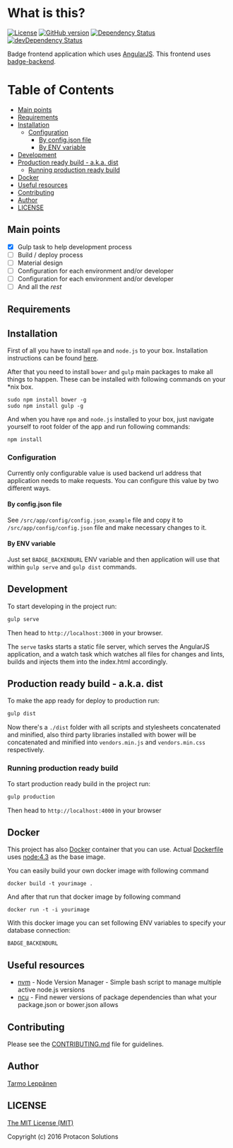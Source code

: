 # What is this?
[![License](http://img.shields.io/:license-mit-blue.svg)](LICENSE)
[![GitHub version](https://badge.fury.io/gh/ProtaconSolutions%2Fbadge-frontend.svg)](https://badge.fury.io/gh/ProtaconSolutions%2Fbadge-frontend)
[![Dependency Status](https://david-dm.org/ProtaconSolutions/badge-frontend.svg)](https://david-dm.org/ProtaconSolutions/badge-frontend)
[![devDependency Status](https://david-dm.org/ProtaconSolutions/badge-frontend/dev-status.svg)](https://david-dm.org/ProtaconSolutions/badge-frontend#info=devDependencies)

Badge frontend application which uses [AngularJS](https://angularjs.org/). 
This frontend uses [badge-backend](https://github.com/ProtaconSolutions/badge-backend).

#  Table of Contents
* [Main points](#main-points)
* [Requirements](#requirements)
* [Installation](#installation)
  * [Configuration](#configuration)
    * [By config.json file](#by-configjson-file)
    * [By ENV variable](#by-env-variable)
* [Development](#development)
* [Production ready build - a.k.a. dist](#production-ready-build---aka-dist)
  * [Running production ready build](#running-production-ready-build)
* [Docker](#docker)
* [Useful resources](#useful-resources)
* [Contributing](#contributing)
* [Author](#author)
* [LICENSE](#license)

## Main points
- [x] Gulp task to help development process
- [ ] Build / deploy process
- [ ] Material design
- [ ] Configuration for each environment and/or developer
- [ ] Configuration for each environment and/or developer
- [ ] And all the _rest_

## Requirements

## Installation
First of all you have to install ```npm``` and ```node.js``` to your box. Installation instructions can
be found [here](https://github.com/joyent/node/wiki/Installing-Node.js-via-package-manager).

After that you need to install ```bower``` and ```gulp``` main packages to make all  things to happen. 
These can be installed with following commands on your *nix box. 
```
sudo npm install bower -g
sudo npm install gulp -g
```

And when you have ```npm``` and ```node.js``` installed to your box, just navigate yourself to root folder
of the app and run following commands:

```
npm install
```

### Configuration
Currently only configurable value is used backend url address that application needs to make requests. You can
configure this value by two different ways.

#### By config.json file
See ```/src/app/config/config.json_example``` file and copy it to ```/src/app/config/config.json``` file and make
necessary changes to it.
 
#### By ENV variable
Just set ```BADGE_BACKENDURL``` ENV variable and then application will use that within ```gulp serve``` and ```gulp dist``` commands. 

## Development
To start developing in the project run:

```bash
gulp serve
```

Then head to `http://localhost:3000` in your browser.

The `serve` tasks starts a static file server, which serves the AngularJS application, and a watch task which watches 
all files for changes and lints, builds and injects them into the index.html accordingly.

## Production ready build - a.k.a. dist

To make the app ready for deploy to production run:

```bash
gulp dist
```

Now there's a `./dist` folder with all scripts and stylesheets concatenated and minified, also third party libraries 
installed with bower will be concatenated and minified into `vendors.min.js` and `vendors.min.css` respectively.

### Running production ready build

To start production ready build in the project run:

```bash
gulp production
```

Then head to `http://localhost:4000` in your browser

## Docker
This project has also [Docker](https://www.docker.com/) container that you can use. Actual [Dockerfile](Dockerfile) uses [node:4.3](https://github.com/nodejs/docker-node/blob/5934cfb183f13fec7ef17c5d185dbfe444d1da0f/4.3/Dockerfile) as the base image.

You can easily build your own docker image with following command
```
docker build -t yourimage .
```

And after that run that docker image by following command
```
docker run -t -i yourimage
```

With this docker image you can set following ENV variables to specify your database connection:
```
BADGE_BACKENDURL
```

## Useful resources
* [nvm](https://github.com/creationix/nvm) - Node Version Manager - Simple bash script to manage multiple active node.js versions
* [ncu](https://github.com/tjunnone/npm-check-updates) - Find newer versions of package dependencies than what your package.json or bower.json allows

## Contributing
Please see the [CONTRIBUTING.md](CONTRIBUTING.md) file for guidelines.

## Author
[Tarmo Leppänen](https://github.com/tarlepp)

## LICENSE

[The MIT License (MIT)](LICENSE)

Copyright (c) 2016 Protacon Solutions